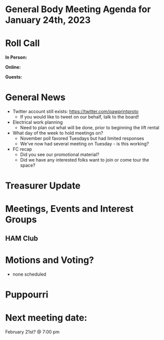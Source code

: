 # General Body Meeting Agenda for January 24th, 2023
# Roll Call
**In Person:**

**Online:** 

**Guests:** 

# General News
  - Twitter account still exists: https://twitter.com/pawprintproto
    - If you would like to tweet on our behalf, talk to the board!
  - Electrical work planning
    - Need to plan out what will be done, prior to beginning the lift rental
  - What day of the week to hold meetings on?
    - November poll favored Tuesdays but had limited responses
    - We've now had several meeting on Tuesday - is this working?
  - FC recap
    - Did you see our promotional material?
    - Did we have any interested folks want to join or come tour the space?
  
# Treasurer Update
# Meetings, Events and Interest Groups
## HAM Club
# Motions and Voting?
  - none scheduled
# Puppourri



# Next meeting date:
February 21st? @ 7:00 pm
